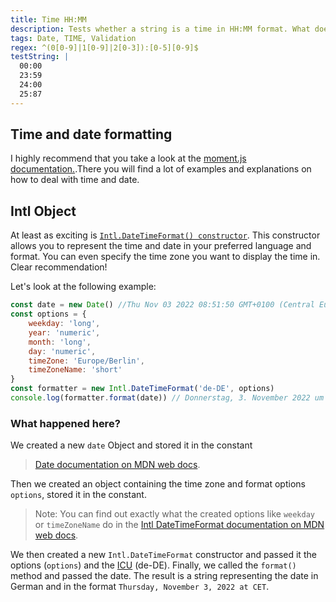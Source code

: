 ```yaml
---
title: Time HH:MM
description: Tests whether a string is a time in HH:MM format. What does that mean? It is checked whether the string consists of two numbers separated by a colon. The first number must be between 00 and 23, the second between 00 and 59.
tags: Date, TIME, Validation
regex: ^(0[0-9]|1[0-9]|2[0-3]):[0-5][0-9]$
testString: |
  00:00
  23:59
  24:00
  25:87
---
```


## Time and date formatting

I highly recommend that you take a look at the [moment.js documentation.](https://momentjs.com/docs/#/displaying/format/).There you will find a lot of examples and explanations on how to deal with time and date.

## Intl Object

At least as exciting is [`Intl.DateTimeFormat() constructor`](https://developer.mozilla.org/en-US/docs/Web/JavaScript/Reference/Global_Objects/DateTimeFormat/DateTimeFormat). This constructor allows you to represent the time and date in your preferred language and format. You can even specify the time zone you want to display the time in. Clear recommendation!

Let's look at the following example:

```javascript
const date = new Date() //Thu Nov 03 2022 08:51:50 GMT+0100 (Central European Standard Time)
const options = {
	weekday: 'long',
	year: 'numeric',
	month: 'long',
	day: 'numeric',
	timeZone: 'Europe/Berlin',
	timeZoneName: 'short'
}
const formatter = new Intl.DateTimeFormat('de-DE', options)
console.log(formatter.format(date)) // Donnerstag, 3. November 2022 um MEZ
```

### What happened here?

We created a new `date` Object and stored it in the constant

> [Date documentation on MDN web docs](https://developer.mozilla.org/en-US/docs/Web/JavaScript/Reference/Global_Objects/Date?retiredLocale=de).

Then we created an object containing the time zone and format options `options`, stored it in the constant.

> Note: You can find out exactly what the created options like `weekday` or `timeZoneName` do in the [Intl DateTimeFormat documentation on MDN web docs](https://developer.mozilla.org/en-US/docs/Web/JavaScript/Reference/Global_Objects/DateTimeFormat/DateTimeFormat).

We then created a new `Intl.DateTimeFormat` constructor and passed it the options (`options`) and the [ICU](https://www.localeplanet.com/icu/) (de-DE). Finally, we called the `format()` method and passed the date. The result is a string representing the date in German and in the format `Thursday, November 3, 2022 at CET`.
